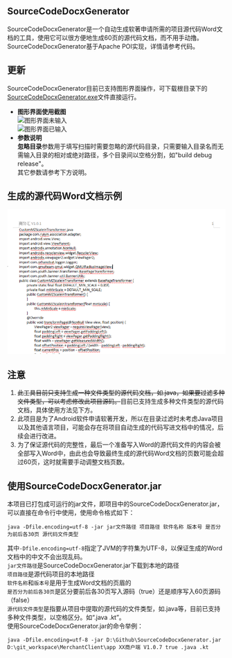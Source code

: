 ## SourceCodeDocxGenerator
 SourceCodeDocxGenerator是一个自动生成软著申请所需的项目源代码Word文档的工具，使用它可以很方便地生成60页的源代码文档，而不用手动撸。  
 SourceCodeDocxGenerator基于Apache POI实现，详情请参考代码。 
 
 ## 更新
 SourceCodeDocxGenerator目前已支持图形界面操作，可下载根目录下的[SourceCodeDocxGenerator.exe](https://github.com/CharlieJiang/SourceCodeDocxGenerator/blob/main/SourceCodeDocxGenerator.exe)文件直接运行。  
 * **图形界面使用截图**   
 ![图形界面未输入](screentshot/gui_unInput.png)  
 ![图形界面已输入](screentshot/gui_input.png)  
 * **参数说明**   
 **忽略目录**参数用于填写扫描时需要忽略的源代码目录，只需要输入目录名而无需输入目录的相对或绝对路径，多个目录间以空格分割，如"build debug release"。  
 其它参数请参考下方说明。
 
## 生成的源代码Word文档示例  
![源代码Word文档截图示例](screenshot/docx.png)
 
## 注意
1. ~~此工具目前只支持生成一种文件类型的源代码文档，如.java，如果要过滤多种文件类型，可以考虑修改此项目源码。~~目前已支持生成多种文件类型的源代码文档，具体使用方法见下方。
2. 此项目是为了Android软件申请软著开发，所以在目录过滤时未考虑Java项目以及其他语言项目，可能会存在将项目自动生成的代码写进文档中的情况，后续会进行改进。
3. 为了保证源代码的完整性，最后一个准备写入Word的源代码文件的内容会被全部写入Word中，由此也会导致最终生成的源代码Word文档的页数可能会超过60页，这时就需要手动调整文档页数。

## 使用SourceCodeDocxGenerator.jar
 本项目已打包成可运行的jar文件，即项目中的SourceCodeDocxGenerator.jar，可以直接在命令行中使用，使用命令格式如下：
 ```
 java -Dfile.encoding=utf-8 -jar jar文件路径 项目路径 软件名称 版本号 是否分为前后各30页 源代码文件类型
 ```
 其中`-Dfile.encoding=utf-8`指定了JVM的字符集为UTF-8，以保证生成的Word文档中的中文不会出现乱码。  
 `jar文件路径`是SourceCodeDocxGenerator.jar下载到本地的路径  
 `项目路径`是源代码项目的本地路径  
 `软件名称`和`版本号`是用于生成Word文档的页眉的  
 `是否分为前后各30页`是区分要前后各30页写入源码（true）还是顺序写入60页源码（false）   
 `源代码文件类型`是指要从项目中提取的源代码的文件类型，如.java等，目前已支持多种文件类型，以空格区分。如“.java .kt”。    
 使用SourceCodeDocxGenerator.jar的命令举例：  
 ```
 java -Dfile.encoding=utf-8 -jar D:\Github\SourceCodeDocxGenerator.jar D:\git_workspace\MerchantClient\app XX商户端 V1.0.7 true .java .kt
 ```
